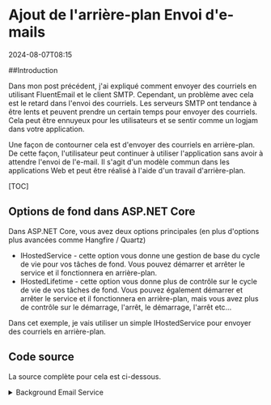 # Ajout de l'arrière-plan Envoi d'e-mails

<!--category-- ASP.NET -->
<datetime class="hidden">2024-08-07T08:15</datetime>

##Introduction

Dans mon post précédent, j'ai expliqué comment envoyer des courriels en utilisant FluentEmail et le client SMTP. Cependant, un problème avec cela est le retard dans l'envoi des courriels. Les serveurs SMTP ont tendance à être lents et peuvent prendre un certain temps pour envoyer des courriels. Cela peut être ennuyeux pour les utilisateurs et se sentir comme un logjam dans votre application.

Une façon de contourner cela est d'envoyer des courriels en arrière-plan. De cette façon, l'utilisateur peut continuer à utiliser l'application sans avoir à attendre l'envoi de l'e-mail. Il s'agit d'un modèle commun dans les applications Web et peut être réalisé à l'aide d'un travail d'arrière-plan.

[TOC]

## Options de fond dans ASP.NET Core

Dans ASP.NET Core, vous avez deux options principales (en plus d'options plus avancées comme Hangfire / Quartz)

- IHostedService - cette option vous donne une gestion de base du cycle de vie pour vos tâches de fond. Vous pouvez démarrer et arrêter le service et il fonctionnera en arrière-plan.
- IHostedLifetime - cette option vous donne plus de contrôle sur le cycle de vie de vos tâches de fond. Vous pouvez également démarrer et arrêter le service et il fonctionnera en arrière-plan, mais vous avez plus de contrôle sur le démarrage, l'arrêt, le démarrage, l'arrêt etc...

Dans cet exemple, je vais utiliser un simple IHostedService pour envoyer des courriels en arrière-plan.

## Code source

La source complète pour cela est ci-dessous.

<details>
<summary>Background Email Service</summary>
```csharp
using System.Threading.Tasks.Dataflow;
using Mostlylucid.Email.Models;

namespace Mostlylucid.Email
{
    public class EmailSenderHostedService(EmailService emailService, ILogger<EmailSenderHostedService> logger)
        : IHostedService, IDisposable
    {
        private readonly BufferBlock<BaseEmailModel> _mailMessages = new();
        private Task _sendTask = Task.CompletedTask;
        private CancellationTokenSource cancellationTokenSource = new();

        public async Task SendEmailAsync(BaseEmailModel message)
        {
            await _mailMessages.SendAsync(message);
        }

        public Task StartAsync(CancellationToken cancellationToken)
        {
            logger.LogInformation("Starting background e-mail delivery");
            // Start the background task
            _sendTask = DeliverAsync(cancellationTokenSource.Token);
            return Task.CompletedTask;
        }

        public async Task StopAsync(CancellationToken cancellationToken)
        {
            logger.LogInformation("Stopping background e-mail delivery");

            // Cancel the token to signal the background task to stop
            await cancellationTokenSource.CancelAsync();

            // Wait until the background task completes or the cancellation token triggers
            await Task.WhenAny(_sendTask, Task.Delay(Timeout.Infinite, cancellationToken));
        }

        private async Task DeliverAsync(CancellationToken token)
        {
            logger.LogInformation("E-mail background delivery started");

            while (!token.IsCancellationRequested)
            {
                BaseEmailModel? message = null;
                try
                {if(_mailMessages.Count == 0) continue;
                    message = await _mailMessages.ReceiveAsync(token);
                    switch (message)
                    {
                        case ContactEmailModel contactEmailModel:
                            await emailService.SendContactEmail(contactEmailModel);
                            break;
                        case CommentEmailModel commentEmailModel:
                            await emailService.SendCommentEmail(commentEmailModel);
                            break;
                    }
                    logger.LogInformation("Email from {SenderEmail} sent", message.SenderEmail);
                }
                catch (OperationCanceledException)
                {
                    break;
                }
                catch (Exception exc)
                {
                    logger.LogError(exc, "Couldn't send an e-mail from {SenderEmail}", message?.SenderEmail);
                    await Task.Delay(1000, token); // Delay and respect the cancellation token
                    if (message != null)
                    {
                        await _mailMessages.SendAsync(message, token);
                    }
                }
            }

            logger.LogInformation("E-mail background delivery stopped");
        }

        public void Dispose()
        {
            cancellationTokenSource.Cancel();
            cancellationTokenSource.Dispose();
        }
    }
}
```

</details>
Ici vous pouvez voir que nous gérons le démarrage du service et la configuration d'un nouveau BufferBlock pour tenir les emails.

```csharp
public class EmailSenderHostedService(EmailService emailService, ILogger<EmailSenderHostedService> logger)
        : IHostedService, IDisposable
    {
        private readonly BufferBlock<BaseEmailModel> _mailMessages = new();
        private Task _sendTask = Task.CompletedTask;
        private CancellationTokenSource cancellationTokenSource = new();
```

Nous avons également mis en place une nouvelle tâche pour livrer les e-mails en arrière-plan.
et une AnnulationTokenSource pour annuler gracieusement la tâche lorsque nous voulons arrêter le service.

Nous commençons ensuite le service hébergé avec StartAsync et fournissons le point d'entrée pour d'autres services pour envoyer un e-mail.

```csharp
 public async Task SendEmailAsync(BaseEmailModel message)
        {
            await _mailMessages.SendAsync(message);
        }

        public Task StartAsync(CancellationToken cancellationToken)
        {
            logger.LogInformation("Starting background e-mail delivery");
            // Start the background task
            _sendTask = DeliverAsync(cancellationTokenSource.Token);
            return Task.CompletedTask;
        }
```

Dans notre classe de configuration, nous devons maintenant enregistrer le service avec le conteneur DI et démarrer le service hébergé

```csharp
       services.AddSingleton<EmailSenderHostedService>();
        services.AddHostedService(provider => provider.GetRequiredService<EmailSenderHostedService>());
```

Maintenant, nous pouvons envoyer des courriels en arrière-plan en appelant la méthode SendEmailAsync sur le service EmailSenderHostedService.
Par exemple, pour le formulaire de contact, nous le faisons.

```csharp
            var contactModel = new ContactEmailModel()
            {
                SenderEmail = user.email,
                SenderName =user.name,
                Comment = commentHtml,
            };
            await sender.SendEmailAsync(contactModel);
```

Dans le code ci-dessus, ceci ajoute ce message à notre `BufferBlock<BaseEmailModel>` _mailMessages et la tâche d'arrière-plan vont la récupérer et envoyer l'email.

```csharp
   private async Task DeliverAsync(CancellationToken token)
        {
          ...

            while (!token.IsCancellationRequested)
            {
                BaseEmailModel? message = null;
                try
                {if(_mailMessages.Count == 0) continue;
                    message = await _mailMessages.ReceiveAsync(token);
                    switch (message)
                    {
                        case ContactEmailModel contactEmailModel:
                            await emailService.SendContactEmail(contactEmailModel);
                            break;
                        case CommentEmailModel commentEmailModel:
                            await emailService.SendCommentEmail(commentEmailModel);
                            break;
                    }
                    logger.LogInformation("Email from {SenderEmail} sent", message.SenderEmail);
           ...
            }

            logger.LogInformation("E-mail background delivery stopped");
        }
```

Cela sera alors en boucle jusqu'à ce que nous arrêtions le service et continuons à surveiller le BufferBlock pour de nouveaux courriels à envoyer.